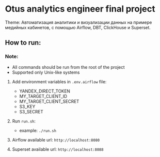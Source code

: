 # Otus analytics engineer final project
Theme: Автоматизация аналитики и визуализации данных на примере медийных кабинетов, с помощью Airflow, DBT, ClickHouse и Superset. 
## How to run:

### Note: 
- All commands should be run from the root of the project
- Supported only Unix-like systems

1. Add environment variables in `.env.airflow` file:
   - YANDEX_DIRECT_TOKEN
   - MY_TARGET_CLIENT_ID
   - MY_TARGET_CLIENT_SECRET
   - S3_KEY
   - S3_SECRET

2. Run `run.sh`:
    - example: `./run.sh`

3. Airflow available url: `http://localhost:8080`

4. Superset available url: `http://localhost:8088`
